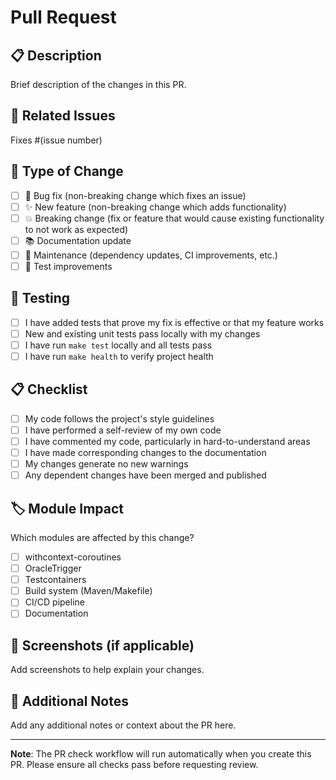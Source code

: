 # Pull Request

## 📋 Description
Brief description of the changes in this PR.

## 🔗 Related Issues
Fixes #(issue number)

## 🎯 Type of Change
- [ ] 🐛 Bug fix (non-breaking change which fixes an issue)
- [ ] ✨ New feature (non-breaking change which adds functionality)
- [ ] 💥 Breaking change (fix or feature that would cause existing functionality to not work as expected)
- [ ] 📚 Documentation update
- [ ] 🔧 Maintenance (dependency updates, CI improvements, etc.)
- [ ] 🧪 Test improvements

## 🧪 Testing
- [ ] I have added tests that prove my fix is effective or that my feature works
- [ ] New and existing unit tests pass locally with my changes
- [ ] I have run `make test` locally and all tests pass
- [ ] I have run `make health` to verify project health

## 📋 Checklist
- [ ] My code follows the project's style guidelines
- [ ] I have performed a self-review of my own code
- [ ] I have commented my code, particularly in hard-to-understand areas
- [ ] I have made corresponding changes to the documentation
- [ ] My changes generate no new warnings
- [ ] Any dependent changes have been merged and published

## 🏷️ Module Impact
Which modules are affected by this change?
- [ ] withcontext-coroutines
- [ ] OracleTrigger
- [ ] Testcontainers
- [ ] Build system (Maven/Makefile)
- [ ] CI/CD pipeline
- [ ] Documentation

## 📸 Screenshots (if applicable)
Add screenshots to help explain your changes.

## 📝 Additional Notes
Add any additional notes or context about the PR here.

---

**Note**: The PR check workflow will run automatically when you create this PR. Please ensure all checks pass before requesting review.